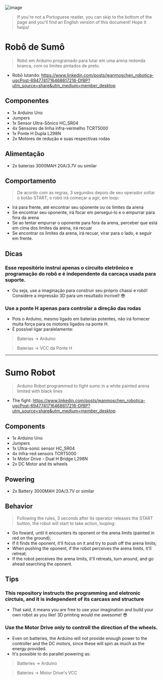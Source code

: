 ![image](https://user-images.githubusercontent.com/79486623/188323058-929a3105-28a5-42fd-8200-0c5f4f6ad097.png)


> If you're not a Portuguese reader, you can skip to the bottom of the page and you'll find an English version of this document! Hope it helps!

# Robô de Sumô
> Robô em Arduino programado para lutar em uma arena redonda branca, com os limites pintados de preto. 
- Robô lutando: https://www.linkedin.com/posts/jeanmoschen_robotica-ugcPost-6947741716468617216-Df8P?utm_source=share&utm_medium=member_desktop
## Componentes
 - 1x Arduino Uno
 - Jumpers
 - 1x Sensor Ultra-Sônico HC_SR04
 - 4x Sensores de linha infra-vermelho TCRT5000
 - 1x Ponte H Dupla L298N
 - 2x Motores de redução e suas respectivas rodas
## Alimentação
 - 2x baterias 3000MAH 20A/3.7V ou similar
## Comportamento
> De acordo com as regras, 3 segundos depois de seu operador soltar o botão START, o robô irá começar a agir, em loop:
- Irá para frente, até encontrar seu oponente ou os limites da arena
- Se encontrar seu oponente, irá focar em persegui-lo e o empurrar para fora da arena 
- Se ao tentar empurrar o oponente para fora da arena, perceber que está em cima dos limites da arena, irá recuar
- Se encontrar os limites da arena, irá recuar, virar para o lado, e seguir em frente.
## Dicas
### Esse repositório instrui apenas o circuito eletrônico e programação do robô e é independente da carcaça usada para suporte.
- Ou seja, use a imaginação para construir seu próprio chassi e robô! Considere a impressão 3D para um resultado incrivel! 😎

### Use a ponte H apenas para controlar a direção das rodas
 - Pois o Arduino, mesmo ligado em baterias potentes, não irá fornecer muita força para os motores ligados na ponte H. 
 - É possível ligar paralelamente: 
 > Baterias -> Arduino
 
 > Baterias -> VCC da Ponte H 

-------------------------------------------------------------------------------------------------------------------------------------------------------------------

# Sumo Robot
> Arduino Robot programmed to fight sumo in a white painted arena limited with black lines
- The fight: https://www.linkedin.com/posts/jeanmoschen_robotica-ugcPost-6947741716468617216-Df8P?utm_source=share&utm_medium=member_desktop
## Components
 - 1x Arduino Uno
 - Jumpers
 - 1x Ultra-sonic sensor HC_SR04
 - 4x Infra-red sensors TCRT5000
 - 1x Motor Drive - Dual H Bridge L298N
 - 2x DC Motor and its wheels 
## Powering
 - 2x Battery 3000MAH 20A/3.7V or similar
## Behavior
> Following the rules, 3 seconds after its operator releases the START button, the robot will start to take action, looping:
- Go foward, until it encounters its oponent or the arena limits (painted in red on the ground);
- If it finds the oponent, it'll focus on it and try to push off the arena limits;
- When pushing the oponent, if the robot perceives the arena limits, it'll retreat;
- If the robot perceives the arena limits, it'll retreats, turn around, and go ahead searching the oponent.
## Tips
### This repository instructs the programming and eletronic circtuis, and it is independent of its carcass and structure 
- That said, it means you are free to use your imagination and build your own robot as you like! 3D printing would me awesome! 😎  

### Use the Motor Drive only to controll the direction of the wheels. 
 - Even on batteries, the Arduino will not provide enough power to the controller and the DC motors, since these will spin as much as the energy provided.
 - It's possible to do parallel powering as:
 > Batteries -> Arduino
 
 > Bateries -> Motor Drive's VCC 

